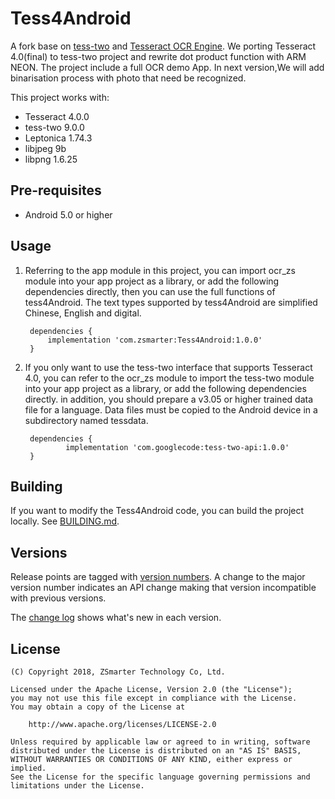 
# Tess4Android
A fork base on [tess-two](https://github.com/rmtheis/tess-two/) and [Tesseract OCR Engine](https://github.com/tesseract-ocr/tesseract).
We porting Tesseract 4.0(final) to tess-two project and rewrite dot product function with ARM NEON.
The project include a full OCR demo App.
In next version,We will add binarisation process with photo that need be recognized.

This project works with:

- Tesseract 4.0.0
- tess-two 9.0.0
- Leptonica 1.74.3
- libjpeg 9b
- libpng 1.6.25

## Pre-requisites
- Android 5.0 or higher

## Usage
1. Referring to the app module in this project, you can import ocr_zs module into your app project as a library,
or add the following dependencies directly, then you can use the full functions of tess4Android.
The text types supported by tess4Android are simplified Chinese, English and digital.

		dependencies {
	    	implementation 'com.zsmarter:Tess4Android:1.0.0'
		}

2. If you only want to use the tess-two interface that supports Tesseract 4.0, you can refer to the ocr_zs module to import the tess-two module into your app project as a library,
or add the following dependencies directly. in addition, you should prepare a v3.05 or higher trained data file for a language. Data files must be copied to the Android device in a
subdirectory named tessdata.

    	dependencies {
    	    	implementation 'com.googlecode:tess-two-api:1.0.0'
    	}

## Building
If you want to modify the Tess4Android code, you can build the project locally. 
See [BUILDING.md](BUILDING.md).

## Versions
Release points are tagged with [version numbers](http://semver.org/). A change 
to the major version number indicates an API change making that version incompatible 
with previous versions.

The [change log](CHANGELOG.md) shows what's new in each version.

## License

    (C) Copyright 2018, ZSmarter Technology Co, Ltd.

    Licensed under the Apache License, Version 2.0 (the "License");
    you may not use this file except in compliance with the License.
    You may obtain a copy of the License at

        http://www.apache.org/licenses/LICENSE-2.0

    Unless required by applicable law or agreed to in writing, software
    distributed under the License is distributed on an "AS IS" BASIS,
    WITHOUT WARRANTIES OR CONDITIONS OF ANY KIND, either express or implied.
    See the License for the specific language governing permissions and
    limitations under the License.
